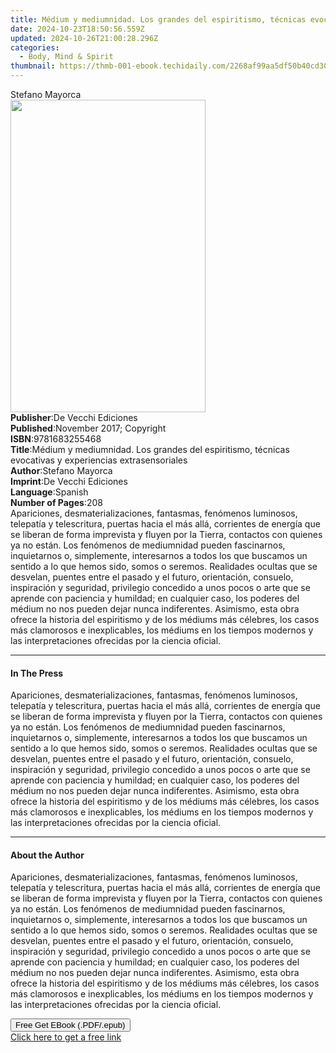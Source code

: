 ```yaml
---
title: Médium y mediumnidad. Los grandes del espiritismo, técnicas evocativas y experiencias extrasensoriales | Free Book
date: 2024-10-23T18:50:56.559Z
updated: 2024-10-26T21:00:28.296Z
categories:
  - Body, Mind & Spirit
thumbnail: https://thmb-001-ebook.techidaily.com/2268af99aa5df50b40cd30314b308fcd6f3e486d5ebad6d45ebacfcbe489a42c.jpg
---
```

<main id="book-container">
  <div class="flex flex-col">
    <div class="book-brief flex-1 py-6 px-4 sm:p-6 md:py-10 md:px-8">
      <!-- brief-->
      <div class="book-brief-main">Stefano Mayorca</div>
    </div>
    <div
      class="book-meta-info flex-1 grid gap-4 col-start-1 col-end-3 row-start-1 sm:mb-6 sm:grid-cols-4 lg:gap-6 lg:col-start-2 lg:row-end-6 lg:row-span-6 lg:mb-0"
    >
      <div
        class="book-meta-info-left place-content-center mt-4 p-4 text-sm leading-6 col-start-2 col-span-2 dark:text-slate-400"
      >
        <img
          class="w-full h-500 object-cover rounded-lg sm:h-255 sm:col-span-2 lg:col-span-full"
          src="https://img-001-ebook.techidaily.com/ab10d3a9c166b28bde3ffd43c150c4754298915944a5e2a575a7da5f5242d77c.jpg"
          alt=""
          width="312"
          height="500"
        />
      </div>
      <div
        class="book-meta-info-right mt-2 col-start-1 row-start-2 col-span-3 self-center"
      >
        <!-- meta data  -->
        <div class="flex flex-col px-4 md:px-8">
          <div class="flex-1">
            <strong>Publisher</strong>:<span class="px-2"
              >De Vecchi Ediciones</span
            >
          </div>
          <div class="flex-1">
            <strong>Published</strong>:<span class="px-2"
              >November 2017; Copyright</span
            >
          </div>
          <div class="flex-1">
            <strong>ISBN</strong>:<span class="px-2">9781683255468</span>
          </div>
          <div class="flex-1">
            <strong>Title</strong>:<span class="px-2"
              >Médium y mediumnidad. Los grandes del espiritismo, técnicas
              evocativas y experiencias extrasensoriales</span
            >
          </div>
          <div class="flex-1">
            <strong>Author</strong>:<span class="px-2">Stefano Mayorca</span>
          </div>
          <div class="flex-1">
            <strong>Imprint</strong>:<span class="px-2"
              >De Vecchi Ediciones</span
            >
          </div>
          <div class="flex-1">
            <strong>Language</strong>:<span class="px-2">Spanish</span>
          </div>
          <div class="flex-1">
            <strong>Number of Pages</strong>:<span class="px-2">208</span>
          </div>
        </div>
      </div>
    </div>
    <div class="book-description flex-1 py-6 px-4 sm:p-6 md:py-10 md:px-8">
      <div class="book-description-main">
        <div accordion-content="" id="description">
          Apariciones, desmaterializaciones, fantasmas, fenómenos luminosos,
          telepatía y telescritura, puertas hacia el más allá, corrientes de
          energía que se liberan de forma imprevista y fluyen por la Tierra,
          contactos con quienes ya no están. Los fenómenos de mediumnidad pueden
          fascinarnos, inquietarnos o, simplemente, interesarnos a todos los que
          buscamos un sentido a lo que hemos sido, somos o seremos. Realidades
          ocultas que se desvelan, puentes entre el pasado y el futuro,
          orientación, consuelo, inspiración y seguridad, privilegio concedido a
          unos pocos o arte que se aprende con paciencia y humildad; en
          cualquier caso, los poderes del médium no nos pueden dejar nunca
          indiferentes. Asimismo, esta obra ofrece la historia del espiritismo y
          de los médiums más célebres, los casos más clamorosos e inexplicables,
          los médiums en los tiempos modernos y las interpretaciones ofrecidas
          por la ciencia oficial.
        </div>
      </div>
    </div>
    <div class="book-excerpts flex-1 py-6 px-4 sm:p-6 md:py-10 md:px-8">
      <!-- excerpts-->
      <div class="book-excerpts-main">
        <hr />
        <h4 class="placeholder placeholder-heading">
          <span>In The Press</span>
        </h4>
        <p>
          Apariciones, desmaterializaciones, fantasmas, fenómenos luminosos,
          telepatía y telescritura, puertas hacia el más allá, corrientes de
          energía que se liberan de forma imprevista y fluyen por la Tierra,
          contactos con quienes ya no están. Los fenómenos de mediumnidad pueden
          fascinarnos, inquietarnos o, simplemente, interesarnos a todos los que
          buscamos un sentido a lo que hemos sido, somos o seremos. Realidades
          ocultas que se desvelan, puentes entre el pasado y el futuro,
          orientación, consuelo, inspiración y seguridad, privilegio concedido a
          unos pocos o arte que se aprende con paciencia y humildad; en
          cualquier caso, los poderes del médium no nos pueden dejar nunca
          indiferentes. Asimismo, esta obra ofrece la historia del espiritismo y
          de los médiums más célebres, los casos más clamorosos e inexplicables,
          los médiums en los tiempos modernos y las interpretaciones ofrecidas
          por la ciencia oficial.
        </p>
      </div>
    </div>
    <div class="book-about-author flex-1 py-6 px-4 sm:p-6 md:py-10 md:px-8">
      <!-- about author-->
      <div class="book-main-author-main">
        <hr />
        <h4 class="placeholder placeholder-heading">
          <span>About the Author</span>
        </h4>
        <p>
          Apariciones, desmaterializaciones, fantasmas, fenómenos luminosos,
          telepatía y telescritura, puertas hacia el más allá, corrientes de
          energía que se liberan de forma imprevista y fluyen por la Tierra,
          contactos con quienes ya no están. Los fenómenos de mediumnidad pueden
          fascinarnos, inquietarnos o, simplemente, interesarnos a todos los que
          buscamos un sentido a lo que hemos sido, somos o seremos. Realidades
          ocultas que se desvelan, puentes entre el pasado y el futuro,
          orientación, consuelo, inspiración y seguridad, privilegio concedido a
          unos pocos o arte que se aprende con paciencia y humildad; en
          cualquier caso, los poderes del médium no nos pueden dejar nunca
          indiferentes. Asimismo, esta obra ofrece la historia del espiritismo y
          de los médiums más célebres, los casos más clamorosos e inexplicables,
          los médiums en los tiempos modernos y las interpretaciones ofrecidas
          por la ciencia oficial.
        </p>
      </div>
    </div>
    <div class="book-free-get flex-1 py-6 px-4 sm:p-6 md:py-10 md:px-8">
      <button
        id="btn-free-get"
        class="bg-blue-500 hover:bg-blue-700 text-white font-bold py-2 px-4 rounded"
      >
        Free Get EBook (.PDF/.epub)
      </button>
      <div id="countdown-display" class="px-2 text-lg mt-2"></div>
      <a
        id="free-link"
        class="hidden bg-blue-500 hover:bg-blue-700 text-white font-bold py-2 px-4 rounded"
        href="https://www.ebooks.com/en-us/book/95918145/m-dium-y-mediumnidad-los-grandes-del-espiritismo-t-cnicas-evocativas-y-experiencias-extrasensoriales/stefano-mayorca/"
        target="_blank"
        >Click here to get a free link</a
      >
    </div>
    <script>
      let countdownTime = 0;
      let countdownInterval = null;
      document
        .getElementById('btn-free-get')
        .addEventListener('click', startCountdown);
      function startCountdown() {
        countdownTime = new Date().getTime() + 60000 * 3;
        countdownInterval = setInterval(updateCountdown, 1000);
        document.getElementById('btn-free-get').disabled = true;
        document
          .getElementById('btn-free-get')
          .classList.add('bg-gray-500', 'cursor-not-allowed');
      }
      function updateCountdown() {
        let currentTime = new Date().getTime();
        let timeLeft = countdownTime - currentTime;
        let secondsLeft = Math.floor(timeLeft / 1000);
        document.getElementById('countdown-display').innerHTML =
          `Remaining time: ${secondsLeft} seconds.`;
        if (secondsLeft <= 0) {
          clearInterval(countdownInterval);
          document.getElementById('btn-free-get').classList.add('hidden');
          document.getElementById('free-link').classList.remove('hidden');
          document.getElementById('countdown-display').innerHTML = '';
        }
      }
    </script>
  </div>
</main>

<ins class="adsbygoogle"
      style="display:block"
      data-ad-client="ca-pub-7571918770474297"
      data-ad-slot="8358498916"
      data-ad-format="auto"
      data-full-width-responsive="true"></ins>
    
